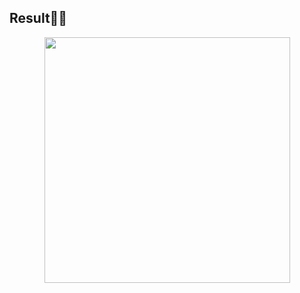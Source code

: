 ## Result👍🏻
<p align='center'>
  <img width = "393px" src = "https://github.com/bean-i/Flutter_Study/assets/86592841/3e5ff885-91aa-4540-92f8-493b432de4d3">
</p>
